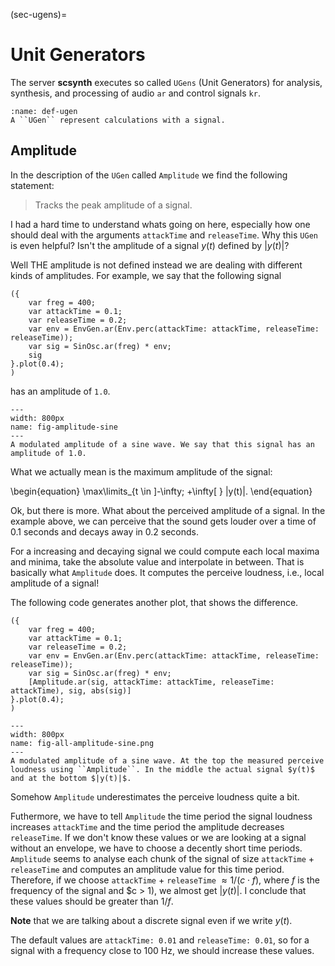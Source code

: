 (sec-ugens)=
# Unit Generators

The server **scsynth** executes so called ``UGens`` (Unit Generators) for analysis, synthesis, and processing of audio ``ar`` and control signals ``kr``.

```{admonition} UGen
:name: def-ugen
A ``UGen`` represent calculations with a signal.

```

## Amplitude

In the description of the ``UGen`` called ``Amplitude`` we find the following statement:

>Tracks the peak amplitude of a signal.

I had a hard time to understand whats going on here, especially how one should deal with the arguments ``attackTime`` and ``releaseTime``.
Why this ``UGen`` is even helpful?
Isn't the amplitude of a signal $y(t)$ defined by $|y(t)|$?

Well THE amplitude is not defined instead we are dealing with different kinds of amplitudes.
For example, we say that the following signal 

```isc
({
    var freg = 400;
    var attackTime = 0.1;
    var releaseTime = 0.2;
    var env = EnvGen.ar(Env.perc(attackTime: attackTime, releaseTime: releaseTime));
    var sig = SinOsc.ar(freg) * env;
    sig
}.plot(0.4);
)
```

has an amplitude of ``1.0``.

```{figure} ../../figs/supercollider/amplitude/amplitude-sine.png
---
width: 800px
name: fig-amplitude-sine
---
A modulated amplitude of a sine wave. We say that this signal has an amplitude of 1.0.
```

What we actually mean is the maximum amplitude of the signal:

\begin{equation}
\max\limits_{t \in ]-\infty; +\infty[ } |y(t)|.
\end{equation}

Ok, but there is more.
What about the perceived amplitude of a signal.
In the example above, we can perceive that the sound gets louder over a time of 0.1 seconds and decays away in 0.2 seconds.

For a increasing and decaying signal we could compute each local maxima and minima, take the absolute value and interpolate in between.
That is basically what ``Amplitude`` does.
It computes the perceive loudness, i.e., local amplitude of a signal!

The following code generates another plot, that shows the difference.

```isc
({
    var freg = 400;
    var attackTime = 0.1;
    var releaseTime = 0.2;
    var env = EnvGen.ar(Env.perc(attackTime: attackTime, releaseTime: releaseTime));
    var sig = SinOsc.ar(freg) * env;
    [Amplitude.ar(sig, attackTime: attackTime, releaseTime: attackTime), sig, abs(sig)]
}.plot(0.4);
)
```

```{figure} ../../figs/supercollider/amplitude/all-amplitude-sine.png
---
width: 800px
name: fig-all-amplitude-sine.png
---
A modulated amplitude of a sine wave. At the top the measured perceive loudness using ``Amplitude``. In the middle the actual signal $y(t)$ and at the bottom $|y(t)|$.
```

Somehow ``Amplitude`` underestimates the perceive loudness quite a bit.

Futhermore, we have to tell ``Amplitude`` the time period the signal loudness increases ``attackTime`` and the time period the amplitude decreases ``releaseTime``.
If we don't know these values or we are looking at a signal without an envelope, we have to choose a decently short time periods.
``Amplitude`` seems to analyse each chunk of the signal of size ``attackTime`` + ``releaseTime`` and computes an amplitude value for this time period.
Therefore, if we choose ``attackTime`` + ``releaseTime`` $\approx 1/(c \cdot f)$, where $f$ is the frequency of the signal and $c > 1), we almost get $|y(t)|$.
I conclude that these values should be greater than $1/f$.

**Note** that we are talking about a discrete signal even if we write $y(t)$.

The default values are ``attackTime: 0.01`` and ``releaseTime: 0.01``, so for a signal with a frequency close to $100$ Hz, we should increase these values.